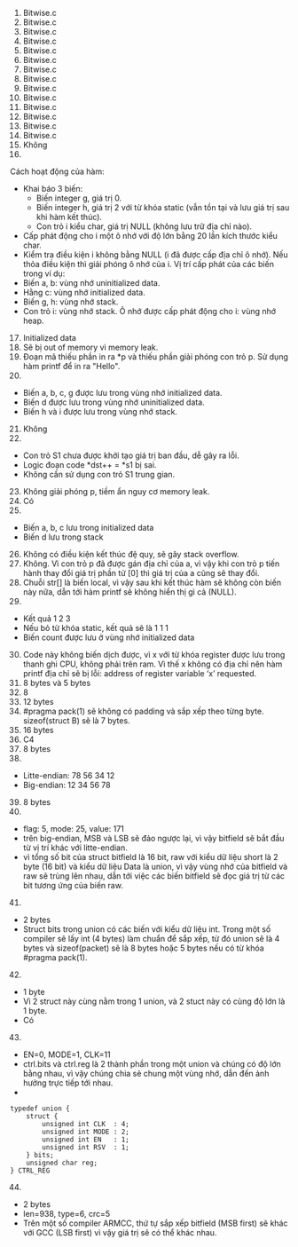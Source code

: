 1. Bitwise.c
2. Bitwise.c
3. Bitwise.c
4. Bitwise.c
5. Bitwise.c
6. Bitwise.c
7. Bitwise.c
8. Bitwise.c
9. Bitwise.c
10. Bitwise.c
11. Bitwise.c
12. Bitwise.c
13. Bitwise.c
14. Bitwise.c
15. Không
16. 
Cách hoạt động của hàm:
- Khai báo 3 biến:
    - Biến integer g, giá trị 0.
    - Biến integer h, giá trị 2 với từ khóa static (vẫn tồn tại và lưu giá trị sau khi hàm kết thúc).
    - Con trỏ i kiểu char, giá trị NULL (không lưu trữ địa chỉ nào).
- Cấp phát động cho i một ô nhớ với độ lớn bằng 20 lần kích thước kiểu char.
- Kiểm tra điều kiện i không bằng NULL (i đã được cấp địa chỉ ô nhớ). Nếu thỏa điều kiện thì giải phóng ô nhớ của i.
Vị trí cấp phát của các biến trong ví dụ:
- Biến a, b: vùng nhớ uninitialized data.
- Hằng c: vùng nhớ initialized data.
- Biến g, h: vùng nhớ stack.
- Con trỏ i: vùng nhớ stack. Ô nhớ được cấp phát động cho i: vùng nhớ heap.
17. Initialized data
18. Sẽ bị out of memory vì memory leak.
19. Đoạn mã thiếu phần in ra *p và thiếu phần giải phóng con trỏ p. Sử dụng hàm printf để in ra "Hello".
20. 
- Biến a, b, c, g được lưu trong vùng nhớ initialized data.
- Biến d được lưu trong vùng nhớ uninitialized data.
- Biến h và i được lưu trong vùng nhớ stack.
21. Không
22. 
- Con trỏ S1 chưa được khởi tạo giá trị ban đầu, dễ gây ra lỗi.
- Logic đoạn code *dst++ = *s1 bị sai.
- Không cần sử dụng con trỏ S1 trung gian.
23. Không giải phóng p, tiềm ẩn nguy cơ memory leak.
24. Có
25. 
- Biến a, b, c lưu trong initialized data
- Biến d lưu trong stack
26. Không có điều kiện kết thúc đệ quy, sẽ gây stack overflow.
27. Không. Vì con trỏ p đã được gán địa chỉ của a, vì vậy khi con trỏ p tiến hành thay đổi giá trị phần tử [0] thì giá trị của a cũng sẽ thay đổi.
28. Chuỗi str[] là biến local, vì vậy sau khi kết thúc hàm sẽ không còn biến này nữa, dẫn tới hàm printf sẽ không hiển thị gì cả (NULL).
29. 
- Kết quả 1 2 3
- Nếu bỏ từ khóa static, kết quả sẽ là 1 1 1
- Biến count được lưu ở vùng nhớ initialized data
30. Code này không biến dịch được, vì x với từ khóa register được lưu trong thanh ghi CPU, không phải trên ram. Vì thế x không có địa chỉ nên hàm printf địa chỉ sẽ bị lỗi: address of register variable ‘x’ requested.
31. 8 bytes và 5 bytes
32. 8
33. 12 bytes
34. #pragma pack(1) sẽ không có padding và sắp xếp theo từng byte. sizeof(struct B) sẽ là 7 bytes.
35. 16 bytes
36. C4
37. 8 bytes
38. 
- Litte-endian: 78 56 34 12
- Big-endian: 12 34 56 78
39. 8 bytes
40. 
- flag: 5, mode: 25, value: 171
- trên big-endian, MSB và LSB sẽ đảo ngược lại, vì vậy bitfield sẽ bắt đầu từ vị trí khác với litte-endian.
- vì tổng số bit của struct bitfield là 16 bit, raw với kiểu dữ liệu short là 2 byte (16 bit) và kiểu dữ liệu Data là union, vì vậy vùng nhớ của bitfield và raw sẽ trùng lên nhau, dẫn tới việc các biến bitfield sẽ đọc giá trị từ các bit tương ứng của biến raw.
41. 
- 2 bytes
- Struct bits trong union có các biến với kiểu dữ liệu int. Trong một số compiler sẽ lấy int (4 bytes) làm chuẩn để sắp xếp, từ đó union sẽ là 4 bytes và sizeof(packet) sẽ là 8 bytes hoặc 5 bytes nếu có từ khóa #pragma pack(1).
42. 
- 1 byte
- Vì 2 struct này cùng nằm trong 1 union, và 2 stuct này có cùng độ lớn là 1 byte.
- Có
43. 
- EN=0, MODE=1, CLK=11
- ctrl.bits và ctrl.reg là 2 thành phần trong một union và chúng có độ lớn bằng nhau, vì vậy chúng chia sẻ chung một vùng nhớ, dẫn đến ảnh hưởng trực tiếp tới nhau.
- 
```
typedef union {
    struct {
        unsigned int CLK  : 4;
        unsigned int MODE : 2;
        unsigned int EN   : 1;
        unsigned int RSV  : 1;
    } bits;
    unsigned char reg;
} CTRL_REG
```
44. 
- 2 bytes
- len=938, type=6, crc=5
- Trên một số compiler ARMCC, thứ tự sắp xếp bitfield (MSB first) sẽ khác với GCC (LSB first) vì vậy giá trị sẽ có thể khác nhau.